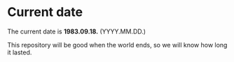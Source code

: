 # Current date

The current date is **1983.09.18.** (YYYY.MM.DD.)

This repository will be good when the world ends, so we will know how long it lasted.